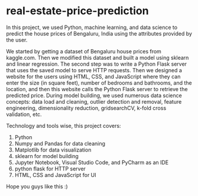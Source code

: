 # real-estate-price-prediction
In this project, we used Python, machine learning, and data science to predict the house prices of Bengaluru, India using the attributes provided by the user.

We started by getting a dataset of Bengaluru house prices from kaggle.com. Then we modified this dataset and built a model using sklearn and linear regression. The second step was to write a Python Flask server that uses the saved model to serve HTTP requests. Then we designed a website for the users using HTML, CSS, and JavaScript where they can enter the size (in square feet), number of bedrooms and bathrooms, and the location, and then this website calls the Python Flask server to retrieve the predicted price. During model building, we used numerous data science concepts: data load and cleaning, outlier detection and removal, feature engineering, dimensionality reduction, gridsearchCV, k-fold cross validation, etc.

Technology and tools wise, this project covers:

1) Python 
2) Numpy and Pandas for data cleaning 
3) Matplotlib for data visualization 
4) sklearn for model building 
5) Jupyter Notebook, Visual Studio Code, and PyCharm as an IDE 
6) python flask for HTTP server
7) HTML, CSS and JavaScript for UI

Hope you guys like this :)
